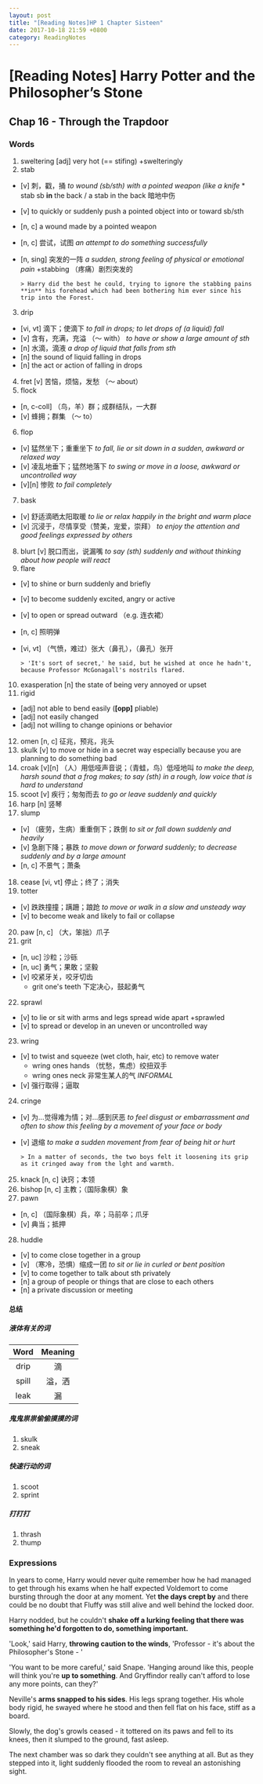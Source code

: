 ```yaml
---
layout: post
title: "[Reading Notes]HP 1 Chapter Sisteen"
date: 2017-10-18 21:59 +0800
category: ReadingNotes
---
```


# [Reading Notes] Harry Potter and the Philosopher’s Stone

## Chap 16 - Through the Trapdoor

### Words

1. sweltering [adj] very hot (== stifing) +swelteringly
2. stab
  - [v] 刺，戳，捅 *to wound (sb/sth) with a pointed weapon (like a knife*
        * stab sb **in** the back / a stab in the back 暗地中伤
  - [v] to quickly or suddenly push a pointed object into or toward sb/sth
  - [n, c] a wound made by a pointed weapon
  - [n, c] 尝试，试图 *an attempt to do something successfully*
  - [n, sing] 突发的一阵 *a sudden, strong feeling of physical or emotional pain* +stabbing （疼痛）剧烈突发的

        > Harry did the best he could, trying to ignore the stabbing pains **in** his forehead which had been bothering him ever since his trip into the Forest.

3. drip
  - [vi, vt] 滴下；使滴下 *to fall in drops; to let drops of (a liquid) fall*
  - [v] 含有，充满，充溢 （～ with） *to have or show a large amount of sth*
  - [n] 水滴，滴液 *a drop of liquid that falls from sth*
  - [n] the sound of liquid falling in drops
  - [n] the act or action of falling in drops
4. fret [v] 苦恼，烦恼，发愁 （～ about）
5. flock
  - [n, c-coll] （鸟，羊）群；成群结队，一大群
  - [v] 蜂拥；群集 （～ to）
6. flop
  - [v] 猛然坐下；重重坐下 *to fall, lie or sit down in a sudden, awkward or relaxed way*
  - [v] 凌乱地垂下；猛然地落下 *to swing or move in a loose, awkward or uncontrolled way*
  - [v][n] 惨败 *to fail completely*
7. bask
  - [v] 舒适滴晒太阳取暖 *to lie or relax happily in the bright and warm place*
  - [v] 沉浸于，尽情享受（赞美，宠爱，崇拜） *to enjoy the attention and good feelings expressed by others*
8. blurt [v] 脱口而出，说漏嘴 *to say (sth) suddenly and without thinking about how people will react*
9. flare
  - [v] to shine or burn suddenly and briefly
  - [v] to become suddenly excited, angry or active
  - [v] to open or spread outward （e.g. 连衣裙）
  - [n, c] 照明弹
  - [vi, vt] （气愤，难过）张大（鼻孔），（鼻孔）张开

        > 'It's sort of secret,' he said, but he wished at once he hadn't, because Professor McGonagall's nostrils flared.

10. exasperation [n] the state of being very annoyed or upset
11. rigid
  - [adj] not able to bend easily (**[opp]** pliable)
  - [adj] not easily changed
  - [adj] not willing to change opinions or behavior
12. omen [n, c] 征兆，预兆，兆头
13. skulk [v] to move or hide in a secret way especially because you are planning to do something bad
14. croak [v][n] （人）用低哑声音说；（青蛙，鸟）低哑地叫 *to make the deep, harsh sound that a frog makes; to say (sth) in a rough, low voice that is hard to understand*
15. scoot [v] 疾行；匆匆而去 *to go or leave suddenly and quickly*
16. harp [n] 竖琴
17. slump
  - [v] （疲劳，生病）重重倒下；跌倒 *to sit or fall down suddenly and heavily*
  - [v] 急剧下降；暴跌 *to move down or forward suddenly; to decrease suddenly and by a large amount*
  - [n, c] 不景气；萧条
18. cease [vi, vt] 停止；终了；消失
19. totter
  - [v] 跌跌撞撞；蹒跚；踉跄 *to move or walk in a slow and unsteady way*
  - [v] to become weak and likely to fail or collapse
20. paw [n, c] （大，笨拙）爪子
21. grit
  - [n, uc] 沙粒；沙砾
  - [n, uc] 勇气；果敢；坚毅
  - [v] 咬紧牙关，咬牙切齿
      * grit one's teeth 下定决心，鼓起勇气
22. sprawl
  - [v] to lie or sit with arms and legs spread wide apart +sprawled
  - [v] to spread or develop in an uneven or uncontrolled way
23. wring
  - [v] to twist and squeeze (wet cloth, hair, etc) to remove water
      * wring ones hands （忧愁，焦虑）绞扭双手
      * wring ones neck 非常生某人的气 *INFORMAL*
  - [v] 强行取得；逼取
24. cringe
  - [v] 为...觉得难为情；对...感到厌恶 *to feel disgust or embarrassment and often to show this feeling by a movement of your face or body*
  - [v] 退缩 *to make a sudden movement from fear of being hit or hurt*

        > In a matter of seconds, the two boys felt it loosening its grip as it cringed away from the lght and warmth.

25. knack [n, c] 诀窍；本领
26. bishop [n, c] 主教；（国际象棋）象
27. pawn
  - [n, c] （国际象棋）兵，卒；马前卒；爪牙
  - [v] 典当；抵押
28. huddle
  - [v] to come close together in a group
  - [v] （寒冷，恐惧）缩成一团 *to sit or lie in curled or bent position*
  - [v] to come together to talk about sth privately
  - [n] a group of people or things that are close to each others
  - [n] a private discussion or meeting

#### 总结

##### 液体有关的词

|Word | Meaning |
|:---:|:---:|
|drip   | 滴  |
|spill   |  溢，洒 |
|leak   | 漏  |

##### 鬼鬼祟祟偷偷摸摸的词

1. skulk
2. sneak

##### 快速行动的词

1. scoot
2. sprint

##### 打打打

1. thrash
2. thump

### Expressions

In years to come, Harry would never quite remember how he had managed to get through his exams when he half expected Voldemort to come bursting through the door at any moment. Yet **the days crept by** and there could be no doubt that Fluffy was still alive and well behind the locked door.

Harry nodded, but he couldn't **shake off a lurking feeling that there was something he'd forgotten to do, something important.**

'Look,' said Harry, **throwing caution to the winds**, 'Professor - it's about the Philosopher's Stone - '

'You want to be more careful,' said Snape. 'Hanging around like this, people will think you're **up to something**. And Gryffindor really can't afford to lose any more points, can they?'

Neville's **arms snapped to his sides**. His legs sprang together. His whole body rigid, he swayed where he stood and then fell flat on his face, stiff as a board.

Slowly, the dog's growls ceased - it tottered on its paws and fell to its knees, then it slumped to the ground, fast asleep.

The next chamber was so dark they couldn't see anything at all. But as they stepped into it, light suddenly flooded the room to reveal an astonishing sight.
